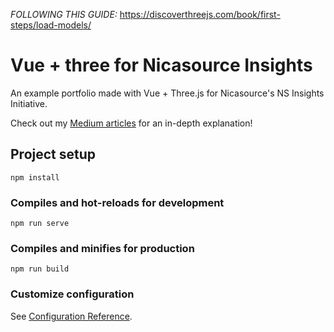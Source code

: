 *FOLLOWING THIS GUIDE:*
https://discoverthreejs.com/book/first-steps/load-models/

# Vue + three for Nicasource Insights

An example portfolio made with Vue + Three.js for Nicasource's NS Insights Initiative. 

Check out my [Medium articles](https://medium.com/nicasource/building-an-interactive-web-portfolio-with-vue-three-js-part-one-introduction-and-setup-405426cec84) for an in-depth explanation!

## Project setup
```
npm install
```

### Compiles and hot-reloads for development
```
npm run serve
```

### Compiles and minifies for production
```
npm run build
```

### Customize configuration
See [Configuration Reference](https://cli.vuejs.org/config/).
